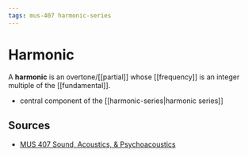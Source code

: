 ```yaml
---
tags: mus-407 harmonic-series
---
```


# Harmonic

A **harmonic** is an overtone/[[partial]] whose [[frequency]] is an integer multiple of the [[fundamental]].

- central component of the [[harmonic-series|harmonic series]]

## Sources

- [MUS 407 Sound, Acoustics, & Psychoacoustics](https://prezi.com/view/ZcqvwosFJCFJQtQrbP75/)
